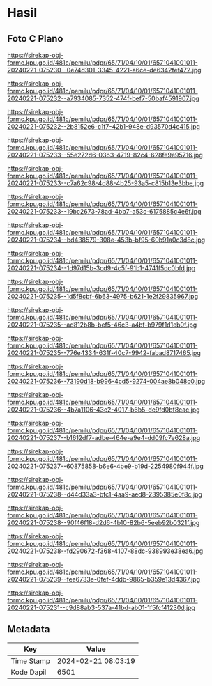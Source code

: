 # Hasil

## Foto C Plano

https://sirekap-obj-formc.kpu.go.id/481c/pemilu/pdpr/65/71/04/10/01/6571041001011-20240221-075230--0e74d301-3345-4221-a6ce-de6342fef472.jpg

https://sirekap-obj-formc.kpu.go.id/481c/pemilu/pdpr/65/71/04/10/01/6571041001011-20240221-075232--a7934085-7352-474f-bef7-50baf4591907.jpg

https://sirekap-obj-formc.kpu.go.id/481c/pemilu/pdpr/65/71/04/10/01/6571041001011-20240221-075232--2b8152e6-c1f7-42b1-948e-d93570d4c415.jpg

https://sirekap-obj-formc.kpu.go.id/481c/pemilu/pdpr/65/71/04/10/01/6571041001011-20240221-075233--55e272d6-03b3-4719-82c4-628fe9e95716.jpg

https://sirekap-obj-formc.kpu.go.id/481c/pemilu/pdpr/65/71/04/10/01/6571041001011-20240221-075233--c7a62c98-4d88-4b25-93a5-c815b13e3bbe.jpg

https://sirekap-obj-formc.kpu.go.id/481c/pemilu/pdpr/65/71/04/10/01/6571041001011-20240221-075233--19bc2673-78ad-4bb7-a53c-6175885c4e6f.jpg

https://sirekap-obj-formc.kpu.go.id/481c/pemilu/pdpr/65/71/04/10/01/6571041001011-20240221-075234--bd438579-308e-453b-bf95-60b91a0c3d8c.jpg

https://sirekap-obj-formc.kpu.go.id/481c/pemilu/pdpr/65/71/04/10/01/6571041001011-20240221-075234--1d97d15b-3cd9-4c5f-91b1-4741f5dc0bfd.jpg

https://sirekap-obj-formc.kpu.go.id/481c/pemilu/pdpr/65/71/04/10/01/6571041001011-20240221-075235--1d5f8cbf-6b63-4975-b621-1e2f29835967.jpg

https://sirekap-obj-formc.kpu.go.id/481c/pemilu/pdpr/65/71/04/10/01/6571041001011-20240221-075235--ad812b8b-bef5-46c3-a4bf-b979f1d1eb0f.jpg

https://sirekap-obj-formc.kpu.go.id/481c/pemilu/pdpr/65/71/04/10/01/6571041001011-20240221-075235--776e4334-631f-40c7-9942-fabad8717465.jpg

https://sirekap-obj-formc.kpu.go.id/481c/pemilu/pdpr/65/71/04/10/01/6571041001011-20240221-075236--73190d18-b996-4cd5-9274-004ae8b048c0.jpg

https://sirekap-obj-formc.kpu.go.id/481c/pemilu/pdpr/65/71/04/10/01/6571041001011-20240221-075236--4b7a1106-43e2-4017-b6b5-de9fd0bf8cac.jpg

https://sirekap-obj-formc.kpu.go.id/481c/pemilu/pdpr/65/71/04/10/01/6571041001011-20240221-075237--b1612df7-adbe-464e-a9e4-dd09fc7e628a.jpg

https://sirekap-obj-formc.kpu.go.id/481c/pemilu/pdpr/65/71/04/10/01/6571041001011-20240221-075237--60875858-b6e6-4be9-b19d-2254980f944f.jpg

https://sirekap-obj-formc.kpu.go.id/481c/pemilu/pdpr/65/71/04/10/01/6571041001011-20240221-075238--d44d33a3-bfc1-4aa9-aed8-2395385e0f8c.jpg

https://sirekap-obj-formc.kpu.go.id/481c/pemilu/pdpr/65/71/04/10/01/6571041001011-20240221-075238--90f46f18-d2d6-4b10-82b6-5eeb92b0321f.jpg

https://sirekap-obj-formc.kpu.go.id/481c/pemilu/pdpr/65/71/04/10/01/6571041001011-20240221-075238--fd290672-f368-4107-88dc-938993e38ea6.jpg

https://sirekap-obj-formc.kpu.go.id/481c/pemilu/pdpr/65/71/04/10/01/6571041001011-20240221-075239--fea6733e-0fef-4ddb-9865-b359e13d4367.jpg

https://sirekap-obj-formc.kpu.go.id/481c/pemilu/pdpr/65/71/04/10/01/6571041001011-20240221-075231--c9d88ab3-537a-41bd-ab01-1f5fcf41230d.jpg


## Metadata

| Key        | Value               |
| ---------- | ------------------- |
| Time Stamp | 2024-02-21 08:03:19 |
| Kode Dapil | 6501                |



